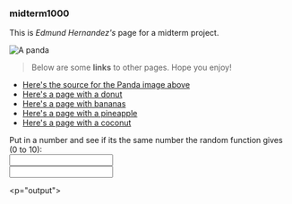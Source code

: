 ### midterm1000

This is _Edmund Hernandez's_ page for a midterm project.

![A panda](https://cdn.britannica.com/80/150980-050-84B9202C/Giant-panda-cub-branch.jpg)

> Below are some **links** to other pages.
> Hope you enjoy!
- [Here's the source for the Panda image above](https://www.britannica.com/animal/giant-panda)
- [Here's a page with a donut](secondPage.md)
- [Here's a page with bananas](thirdPage.md)
- [Here's a page with a pineapple](fourthPage.md)
- [Here's a page with a coconut](fifthPage.md)

<!DOCTYPE html>
<html>

<head>
  
</head>
  
<body>

<form action="randomNumCompare()">
  <label for= "textBox">Put in a number and see if its the same number the random function gives (0 to 10):</label></br>
  <input type="text" id="textBox" name="textBox" value=""></input></br>
  <input type="submit value="Submit">
</form>

<p="output"></p>
  
<script>
function randomNumCompare() {
  var machineNum = Math.floor(Math.random() * 11)
  var textBoxSum = document.getElementById("textBox")
  
if (textBoxSum == machineNum) {
  document.getElementById("output").innerHTML = "The numbers match!"
} else if (textBoxSum != machineNum) {
  document.getElementById("output").innerHTML = "The numbers did not match!"
}
  
}
</script>
</body>
</html>
